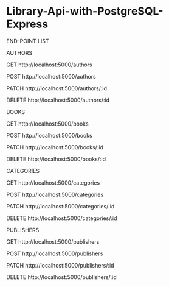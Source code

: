 # Library-Api-with-PostgreSQL-Express

END-POINT LIST

AUTHORS

GET http://localhost:5000/authors

POST http://localhost:5000/authors

PATCH http://localhost:5000/authors/:id

DELETE http://localhost:5000/authors/:id


BOOKS

GET http://localhost:5000/books

POST http://localhost:5000/books

PATCH http://localhost:5000/books/:id

DELETE http://localhost:5000/books/:id


CATEGORİES

GET http://localhost:5000/categories

POST http://localhost:5000/categories

PATCH http://localhost:5000/categories/:id

DELETE http://localhost:5000/categories/:id


PUBLISHERS

GET http://localhost:5000/publishers

POST http://localhost:5000/publishers

PATCH http://localhost:5000/publishers/:id

DELETE http://localhost:5000/publishers/:id

